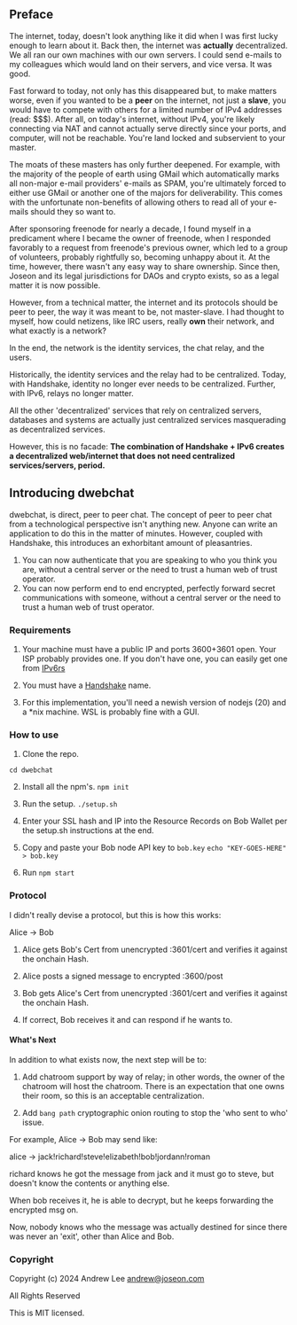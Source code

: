 ## Preface

The internet, today, doesn't look anything like it did when I was first lucky enough to learn about it. Back then, the internet was __actually__ decentralized. We 
all ran our own machines with our own servers. I could send e-mails to my colleagues which would land on their servers, and vice versa. It was good.

Fast forward to today, not only has this disappeared but, to make matters worse, even if you wanted to be a __peer__ on the internet, not just a __slave__, you would have to 
compete with others for a limited number of IPv4 addresses (read: $$$). After all, on today's internet, without IPv4, you're likely connecting via NAT and cannot actually 
serve directly since your ports, and computer, will not be reachable. You're land locked and subservient to your master.

The moats of these masters has only further deepened. For example, with the majority of the people of earth using GMail which automatically marks all non-major e-mail 
providers' e-mails as SPAM, you're ultimately forced to either use GMail or another one of the majors for deliverability. This comes with the unfortunate non-benefits of 
allowing others to read all of your e-mails should they so want to.

After sponsoring freenode for nearly a decade, I found myself in a predicament where I became the owner of freenode, when I responded favorably to a request from freenode's 
previous owner, which led to a group of volunteers, probably rightfully so, becoming unhappy about it. At the time, however, there wasn't any easy way to share ownership.
Since then, Joseon and its legal jurisdictions for DAOs and crypto exists, so as a legal matter it is now possible.

However, from a technical matter, the internet and its protocols should be peer to peer, the way it was meant to be, not master-slave. I had thought to myself, how could 
netizens, like IRC users, really **__own__** their network, and what exactly is a network?

In the end, the network is the identity services, the chat relay, and the users.

Historically, the identity services and the relay had to be centralized. Today, with Handshake, identity no longer ever needs to be centralized. Further, with IPv6, relays no 
longer matter.

All the other 'decentralized' services that rely on centralized servers, databases and systems are actually just centralized services masquerading as decentralized services.

However, this is no facade: **The combination of Handshake + IPv6 creates a decentralized web/internet that does not need centralized services/servers, period.**

## Introducing dwebchat

dwebchat, is direct, peer to peer chat. The concept of peer to peer chat from a technological perspective isn't anything new. Anyone can write an application to do 
this in the matter of minutes. However, coupled with Handshake, this introduces an exhorbitant amount of pleasantries.

1. You can now authenticate that you are speaking to who you think you are, without a central server or the need to trust a human web of trust operator.
2. You can now perform end to end encrypted, perfectly forward secret communications with someone, without a central server or the need to trust a human web of trust 
operator.

### Requirements

1. Your machine must have a public IP and ports 3600+3601 open. Your ISP probably provides one. If you don't have one, you can easily get one from [IPv6rs](https://ipv6.rs)

2. You must have a [Handshake](https://handshake.org) name.

3. For this implementation, you'll need a newish version of nodejs (20) and a *nix machine. WSL is probably fine with a GUI.

### How to use

1. Clone the repo.
```git clone https://github.com/realrasengan/dwebchat
cd dwebchat
```

2. Install all the npm's.
```npm init```

3. Run the setup.
```./setup.sh```

4. Enter your SSL hash and IP into the Resource Records on Bob Wallet per the setup.sh instructions at the end.

5. Copy and paste your Bob node API key to `bob.key`
```echo "KEY-GOES-HERE" > bob.key```

6. Run
```npm start```

###  Protocol

I didn't really devise a protocol, but this is how this works:

Alice -> Bob
1. Alice gets Bob's Cert from unencrypted :3601/cert and verifies it against the onchain Hash.

2. Alice posts a signed message to encrypted :3600/post

3. Bob gets Alice's Cert from unencrypted :3601/cert and verifies it against the onchain Hash.

4. If correct, Bob receives it and can respond if he wants to.

#### What's Next

In addition to what exists now, the next step will be to:

1. Add chatroom support by way of relay; in other words, the owner of the chatroom will host the chatroom. There is an expectation that one owns their room, so this is an 
acceptable centralization.

2. Add `bang path` cryptographic onion routing to stop the 'who sent to who' issue.

For example, Alice -> Bob may send like:

alice -> jack!richard!steve!elizabeth!bob!jordann!roman

richard knows he got the message from jack and it must go to steve, but doesn't know the contents or anything else.

When bob receives it, he is able to decrypt, but he keeps forwarding the encrypted msg on.

Now, nobody knows who the message was actually destined for since there was never an 'exit', other than Alice and Bob.

### Copyright

Copyright (c) 2024 Andrew Lee <andrew@joseon.com>

All Rights Reserved

This is MIT licensed.
